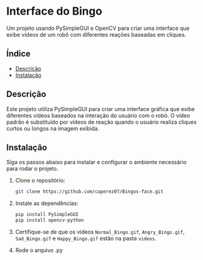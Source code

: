 # Interface do Bingo

Um projeto usando PySimpleGUI e OpenCV para criar uma interface que exibe vídeos de um robô com diferentes reações baseadas em cliques.

## Índice

- [Descrição](#descrição)
- [Instalação](#instalação)

## Descrição

Este projeto utiliza PySimpleGUI para criar uma interface gráfica que exibe diferentes vídeos baseados na interação do usuário com o robô. 
O vídeo padrão é substituído por vídeos de reação quando o usuário realiza cliques curtos ou longos na imagem exibida.

## Instalação

Siga os passos abaixo para instalar e configurar o ambiente necessário para rodar o projeto.

1. Clone o repositório:
    ```bash
    git clone https://github.com/caperez07/Bingos-face.git
    ```

2. Instale as dependências:
    ```bash
    pip install PySimpleGUI
    pip install opencv-python
    ```

3. Certifique-se de que os vídeos `Normal_Bingo.gif`, `Angry_Bingo.gif`, `Sad_Bingo.gif` e `Happy_Bingo.gif` estão na pasta `videos`.

4. Rode o arquivo .py

